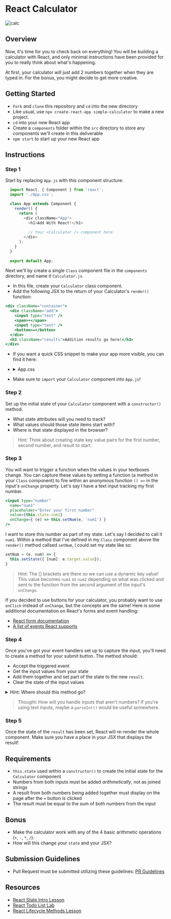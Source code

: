 # React Calculator

![calc](https://cdn.dribbble.com/users/2184773/screenshots/4516857/calculator.gif)

## Overview
Now, it's time for you to check back on everything! You will be building a
calculator with React, and only minimal instructions have been provided for you to really think about what's happening.

At first, your calculator will just add 2 numbers
together when they are typed in. For the bonus, you might decide to get more
creative.

## Getting Started
- `Fork` and `clone` this repository and `cd` into the new directory
- Like usual, use `npx create-react-app simple-calculator` to make a new project.
- `cd` into your new React app
- Create a `components` folder within the `src` directory to store any components we'll create in this deliverable
- `npm start` to start up your new React app


## Instructions
### Step 1
Start by replacing `App.js` with this component structure:
```js
  import React, { Component } from 'react';
  import './App.css';

  class App extends Component {
    render() {
      return (
        <div className="App">
          <h1>Add With React!</h1>
          
          // Your <Calculator /> component here
        </div>
      );
    }
  }
  
  export default App;
```


Next we'll by create a single `Class` component file in the `components` directory, and name it
`Calculator.js`. 

- In this file, create your `Calculator` class component. 
-  Add the following JSX to the return of your Calculator's `render()` function:

```jsx
<div className="container">
  <div className="add">    
    <input type="text" />
    <span>+</span>
    <input type="text" />
    <button>=</button>
  </div>
  <h3 className="results">Addition results go here!</h3>
</div>
```
- If you want a quick CSS snippet to make your app more visible, you can find it here:
- <details><summary>App.css</summary>
  
    ```css
    body {
      background-color: rgb(136, 255, 182);
    }

    .App {
      text-align: center;
    }

    input, button {
      border: none;
      font-size: 1.2em;
      border-radius: 0.25em;
      padding: 0.5em;
      outline: none;
    }

    button, h1 {
      background-color: rgb(37, 37, 37);
      color: white;
      font-weight: bold;
      box-shadow: 0px 0px 5px black;
    }

    button:active {
      box-shadow: none;
    }

    input:focus {
      box-shadow: inset 0px 0px 6px rgb(175, 0, 73);
    }

    input {
      box-shadow: inset 0px 0px 3px black;
      width: 8em;
    }

    h1 {
      padding: 0.5em;
      margin-top: 0;
      margin-bottom: 2em;
    }

    button {
      padding: 0.5em 1.5em;
    }

    .add {
      display: flex;
      justify-content: space-around;
    }

    .add > span {
      font-size: 2em;
      font-weight: bold;
    }

    .container {
      width: 30em;
      margin: 0 auto;
      background-color: rgb(173, 208, 255);
      padding: 2em;
      border-radius: 0.5em;
      box-shadow: 0px 0px 5px black;
    }

    .results {
      background-color: white;
      padding: 2em;
      width: 21em;
      margin: 1em auto 0 auto;
      border-radius: 0.25em;
      box-shadow: inset 0px 0px 3px black;
    }
    ```
  </details>

- Make sure to `import` your `Calculator` component into `App.js`!

### Step 2
Set up the initial state of your `Calculator` component with a `constructor()` method. 
- What state attributes will you need to track? 
- What values should those state items start with? 
- Where is that state displayed in the browser?

> Hint: Think about creating state key value pairs for the first number, second number, and result to start. 

### Step 3
You will want to trigger a function when the values in your textboxes change. You can capture these values by setting a function (a method in your `Class` component) to fire within an anonymous function `() =>` in the input's `onChange` property. Let's say I have a text input tracking my first number.

```jsx
<input type="number"
  name="num1"
  placeholder="Enter your first number"
  value={this.state.num1}
  onChange={ (e) => this.setNum(e, 'num1') }
/>
```

I want to store this number as part of my state. Let's say I decided to call it `num1`. Within a method that I've defined in my `Class` component above the `render()` method callsed `setNum`, I could set my state like so:

```js
setNum = (e, num) => {
  this.setState({ [num]: e.target.value});
}
```

> Hint: The [] brackets are there so we can use a dynamic key value! This value becomes `num1` or `num2` depending on what was clicked and sent to the function from the second argument of the input's `onChange`. 

If you decided to use buttons for your calculator, you probably want to use `onClick` instead of `onChange`, but the concepts are the same! Here is some additional documentation on React's forms and event handling:

* [React form documentation](https://facebook.github.io/react/docs/forms.html)
* [A list of events React supports](https://facebook.github.io/react/docs/events.html#supported-events)


### Step 4
Once you've got your event handlers set up to capture the input, you'll need to create a
method for your submit button. The method should:
- Accept the triggered event 
- Get the input values from your state
- Add them together and set part of the state to the new `result`.
- Clear the state of the input values

<details>
  <summary>Hint: Where should this method go?</summary>
  <p>In the same component as it's being used - between the constructor and the render.</p>
</details>

> Thought: How will you handle inputs that aren't numbers? If you're using text inputs, maybe a `parseInt()` would be useful somewhere.


### Step 5
Once the state of the `result` has been set, React will re-render the whole
component. Make sure you have a place in your JSX that displays the result!

## Requirements
- `this.state` used within a `constructor()` to create the initial state for the `Calculator` component
- Numbers from both inputs must be added _arithmetically_, not as joined strings
- A result from both numbers being added together must display on the page after the `=` button is clicked
- The result must be equal to the sum of both numbers from the input

## Bonus

- Make the calculator work with any of the 4 basic arithmetic operations (`+`, `-`, `*`, `/`). 
- How will this change your `state` and your JSX?


## Submission Guidelines
- Pull Request must be submitted utilizing these guidelines: [PR Guidelines](https://github.com/SEI-R-1-25/template_pull_request)

## Resources
- [React State Intro Lesson](https://github.com/SEI-R-1-25/u2_lesson_react_state_intro)
- [React Todo List Lab](https://github.com/SEI-R-1-25/u2_lab_react_todos)
- [React Lifecycle Methods Lesson](https://github.com/SEI-R-1-25/u2_lesson_react_lifecycle)

